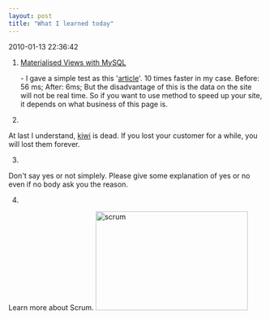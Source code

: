 ```yaml
---
layout: post
title: "What I learned today"
---
```


<p class='meta'>2010-01-13 22:36:42</p>

1. <a href="http://www.shinguz.ch/MySQL/mysql_mv.html">Materialised Views with MySQL</a></li> -
I gave a simple test as this '<a href="Materialized view makes login process 25k times faster">article</a>'. 10 times faster in my case.
Before: 56 ms;
After: 6ms;
But the disadvantage of this is the data on the site will not be real time. So if you want to use method to speed up your site, it depends on what business of this page is.

2. 
At last I understand, <a href="http://www.kiwitask.com">kiwi</a> is dead. If you lost your customer for a while, you will lost them forever.

3.
Don't say yes or not simplely. Please give some explanation of yes or no even if no body ask you the reason.

4.
Learn more about Scrum.
<a href="http://www.freetofeel.com/2010/01/what-i-learned-today/scrum/" rel="attachment wp-att-365"><img src="http://www.freetofeel.com/wp-content/uploads/2010/01/scrum-300x195.jpg" alt="scrum" title="scrum" width="300" height="195" class="aligncenter size-medium wp-image-365" /></a>